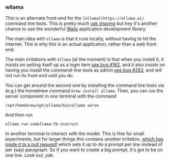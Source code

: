 ### wllama

This is an alternate front-end for the `[ollama](https://ollama.ai)` command line tools.
This is pretty much [yak shaving](https://en.wiktionary.org/wiki/yak_shaving)
but hey it's another chance to use the wonderful [Wails](https://wails.io)
application development library.

The main idea with `ollama` is that it runs locally, without having to hit the
internet. This is why this is an actual application, rather than a web front end.

The main irritations with `ollama` (at the moment) is that when you install it,
it *insists* on setting itself up as a login item
[see bug #162](https://github.com/jmorganca/ollama/issues/162),
and it also *insists* on having you install the command-line tools as admin
[see bug #283](https://github.com/jmorganca/ollama/issues/283), and will not run
its front end until you do.

You can get around the second one by installing the command line tools via (e.g.)
the homebrew command `brew install ollama`. Then, you can run the server component
in one terminal with the command

    /opt/homebrew/opt/ollama/bin/ollama serve

And then run

    ollama run codellama:7b-instruct

In another terminal to interact with the model. This is fine for small experiments,
but for larger things this contains *another* irritation,
[which has made it to a pull request!](https://github.com/jmorganca/ollama/pull/416)
which sets it up to do a prompt *per line* instead of per (say) paragraph. So if you
want to create a big prompt, it's got to be on one line. *Look out, yak*.
